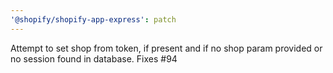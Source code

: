 ```yaml
---
'@shopify/shopify-app-express': patch
---
```


Attempt to set shop from token, if present and if no shop param provided or no session found in database. Fixes #94
